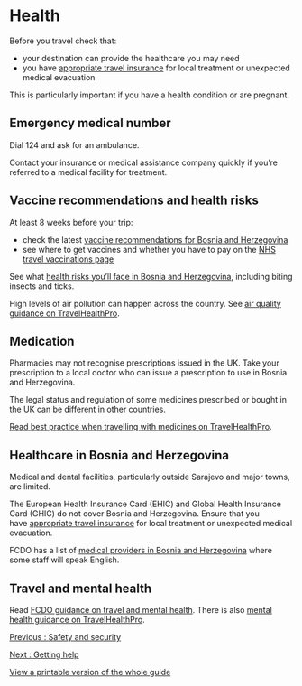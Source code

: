 # Health

Before you travel check that:

* your destination can provide the healthcare you may need
* you have [appropriate travel insurance](https://www.gov.uk/guidance/foreign-travel-insurance) for local treatment or unexpected medical evacuation

This is particularly important if you have a health condition or are pregnant.

## Emergency medical number

Dial 124 and ask for an ambulance.

Contact your insurance or medical assistance company quickly if you’re referred to a medical facility for treatment.

## Vaccine recommendations and health risks

At least 8 weeks before your trip:

* check the latest [vaccine recommendations for Bosnia and Herzegovina](https://travelhealthpro.org.uk/country/32/bosnia-and-herzegovina#Vaccine_Recommendations)
* see where to get vaccines and whether you have to pay on the [NHS travel vaccinations page](https://www.nhs.uk/conditions/travel-vaccinations/)

See what [health risks you’ll face in Bosnia and Herzegovina](https://travelhealthpro.org.uk/country/32/bosnia-and-herzegovina), including biting insects and ticks.

High levels of air pollution can happen across the country. See [air quality guidance on TravelHealthPro](https://travelhealthpro.org.uk/disease-details.php?dis=219).

## Medication

Pharmacies may not recognise prescriptions issued in the UK. Take your prescription to a local doctor who can issue a prescription to use in Bosnia and Herzegovina.

The legal status and regulation of some medicines prescribed or bought in the UK can be different in other countries.

[Read best practice when travelling with medicines on TravelHealthPro](https://travelhealthpro.org.uk/factsheet/43/medicines-abroad).

## Healthcare in Bosnia and Herzegovina

Medical and dental facilities, particularly outside Sarajevo and major towns, are limited.

The European Health Insurance Card (EHIC) and Global Health Insurance Card (GHIC) do not cover Bosnia and Herzegovina. Ensure that you have [appropriate travel insurance](https://www.gov.uk/guidance/foreign-travel-insurance) for local treatment or unexpected medical evacuation.

FCDO has a list of [medical providers in Bosnia and Herzegovina](https://www.gov.uk/government/publications/bosnia-and-herzegovina-list-of-medical-facilities/bosnia-and-herzegovina-medical-facilities) where some staff will speak English.

## Travel and mental health

Read [FCDO guidance on travel and mental health](https://www.gov.uk/guidance/foreign-travel-advice-for-people-with-mental-health-issues). There is also [mental health guidance on TravelHealthPro](https://travelhealthpro.org.uk/factsheet/85/travelling-with-mental-health-conditions).

[Previous
:
Safety and security](/foreign-travel-advice/bosnia-and-herzegovina/safety-and-security)

[Next
:
Getting help](/foreign-travel-advice/bosnia-and-herzegovina/getting-help)

[View a printable version of the whole guide](/foreign-travel-advice/bosnia-and-herzegovina/print)